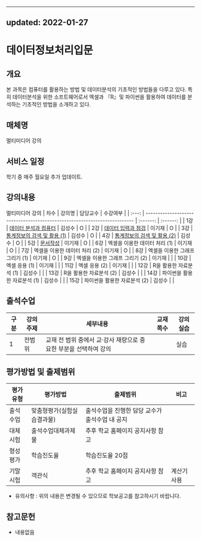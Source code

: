 ---------------
updated: 2022-01-27
---------------
# 데이터정보처리입문

## 개요
 본 과목은 컴퓨터를 활용하는 방법 및 데이터분석의 기초적인 방법들을 다루고 있다. 특히 데이터분석을 위한 소프트웨어로서 엑셀과 『R』및 파이썬을 활용하여 데이터를 분석하는 기초적인 방법을 소개하고 있다.

## 매체명
멀티미디어 강의

## 서비스 일정
학기 중 매주 월요일 추가 업데이트.

## 강의내용
멀티미디어 강의
| 차수  | 강의명                                                                    | 담당교수 | 수강여부 |
| :---: | ------------------------------------------------------------------------- | :------: | :------: |
|  1강  | [데이터 분석과 컴퓨터](./contents/01_데이터_분석과_컴퓨터.md)             |  김성수  |    O     |
|  2강  | [데이터 입력과 점검](./contents/02_측정의_수준과_데이터의_종류.md)        |  이기재  |    O     |
|  3강  | [통계정보의 검색 및 활용 (1)](./contents/03_통계정보의_검색_및_활용_1.md) |  김성수  |    O     |
|  4강  | [통계정보의 검색 및 활용 (2)](./contents/04_통계정보의_검색_및_활용_2.md) |  김성수  |    O     |
|  5강  | [문서작성](./contents/05_문서작성.md)                                     |  이기재  |    O     |
|  6강  | 엑셀을 이용한 데이터 처리 (1)                                             |  이기재  |    O     |
|  7강  | 엑셀을 이용한 데이터 처리 (2)                                             |  이기재  |    O     |
|  8강  | 엑셀을 이용한 그래프 그리기 (1)                                           |  이기재  |    O     |
|  9강  | 엑셀을 이용한 그래프 그리기 (2)                                           |  이기재  |          |
| 10강  | 엑셀 응용 (1)                                                             |  이기재  |          |
| 11강  | 엑셀 응용 (2)                                                             |  이기재  |          |
| 12강  | R을 활용한 자료분석 (1)                                                   |  김성수  |          |
| 13강  | R을 활용한 자료분석 (2)                                                   |  김성수  |          |
| 14강  | 파이썬을 활용한 자료분석 (1)                                              |  김성수  |          |
| 15강  | 파이썬을 활용한 자료분석 (2)                                              |  김성수  |          |

## 출석수업
| 구분 | 강의주제 | 세부내용                                                         | 교재쪽수 | 강의실습 |
| ---- | -------- | ---------------------------------------------------------------- | -------- | -------- |
| 1    | 전범위   | 교재 전 범위 중에서 교·강사 재량으로 중요한 부분을 선택하여 강의 |          | 실습     |

## 평가방법 및 출제범위
| 평가유형 | 평가방법                   | 출제범위                                       | 비고        |
| -------- | -------------------------- | ---------------------------------------------- | ----------- |
| 출석수업 | 맞춤형평가(실험실습결과물) | 출석수업을 진행한 담당 교수가 출석수업 내 공지 |             |
| 대체시험 | 출석수업대체과제물         | 추후 학교 홈페이지 공지사항 참고               |             |
| 형성평가 | 학습진도율                 | 학습진도율 20점                                |             |
| 기말시험 | 객관식                     | 추후 학교 홈페이지 공지사항 참고               | 계산기 사용 |

* 유의사항 : 위의 내용은 변경될 수 있으므로 학보공고를 참고하시기 바랍니다.


## 참고문헌
- 내용없음